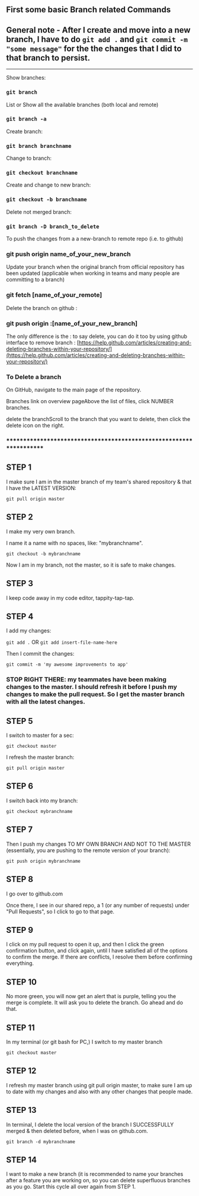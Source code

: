 ## First some basic Branch related Commands

## General note - After I create and move into a new branch, I have to do ``git add .`` and ``git commit -m "some message"`` for the the changes that I did to that branch to persist.


-------------------
Show branches:

### `git branch`

List or Show all the available branches (both local and remote)

### `git branch -a`

Create branch:

### `git branch branchname`

Change to branch:

### `git checkout branchname`

Create and change to new branch:

### `git checkout -b branchname`

Delete not merged branch:

### `git branch -D branch_to_delete`


To push the changes from a a new-branch to remote repo (i.e. to github)

### git push origin name_of_your_new_branch

Update your branch when the original branch from official repository has been updated (applicable when working in teams and many people are committing to a branch)

### git fetch [name_of_your_remote]


Delete the branch on github :

### git push origin :[name_of_your_new_branch]

The only difference is the : to say delete, you can do it too by using github interface to remove branch :
[https://help.github.com/articles/creating-and-deleting-branches-within-your-repository/](https://help.github.com/articles/creating-and-deleting-branches-within-your-repository/)

### To Delete a branch

On GitHub, navigate to the main page of the repository.

Branches link on overview pageAbove the list of files, click  NUMBER branches.

delete the branchScroll to the branch that you want to delete, then click the delete icon on the right.


### ******************************************************************

## STEP 1

I make sure I am in the master branch of my team's shared repository & that I have the LATEST VERSION:

``git pull origin master``

## STEP 2

I make my very own branch.

I name it a name with no spaces, like: "mybranchname".

``git checkout -b mybranchname``

Now I am in my branch, not the master, so it is safe to make changes.

## STEP 3

I keep code away in my code editor, tappity-tap-tap.

## STEP 4

I add my changes:

``git add .``  OR ``git add insert-file-name-here``

Then I commit the changes:

``git commit -m 'my awesome improvements to app'``

### STOP RIGHT THERE: my teammates have been making changes to the master. I should refresh it before I push my changes to make the pull request. So I get the master branch with all the latest changes.

## STEP 5

I switch to master for a sec:

``git checkout master``

I refresh the master branch:

``git pull origin master``

## STEP 6

I switch back into my branch:

``git checkout mybranchname``

## STEP 7

Then I push my changes TO MY OWN BRANCH AND NOT TO THE MASTER (essentially, you are pushing to the remote version of your branch):

``git push origin mybranchname``

## STEP 8

I go over to github.com

Once there, I see in our shared repo, a 1 (or any number of requests) under "Pull Requests", so I click to go to that page.

## STEP 9

I click on my pull request to open it up, and then I click the green confirmation button, and click again, until I have satisfied all of the options to confirm the merge. If there are conflicts, I resolve them before confirming everything.


## STEP 10

No more green, you will now get an alert that is purple, telling you the merge is complete. It will ask you to delete the branch. Go ahead and do that.

## STEP 11

In my terminal (or git bash for PC,) I switch to my master branch

``git checkout master``

## STEP 12

I refresh my master branch using git pull origin master, to make sure I am up to date with my changes and also with any other changes that people made.

## STEP 13

In terminal, I delete the local version of the branch I SUCCESSFULLY merged & then deleted before, when I was on github.com.

``git branch -d mybranchname``

## STEP 14

I want to make a new branch (it is recommended to name your branches after a feature you are working on, so you can delete superfluous branches as you go. Start this cycle all over again from STEP 1.